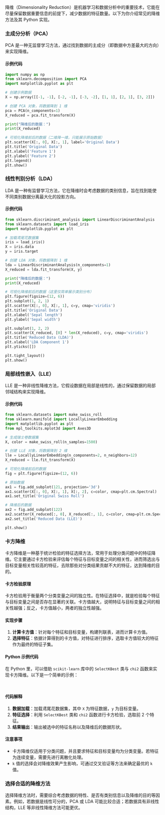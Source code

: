 降维（Dimensionality Reduction）是机器学习和数据分析中的重要技术，它能在尽量保留数据重要信息的前提下，减少数据的特征数量。以下为你介绍常见的降维方法及其 Python 实现。

### 主成分分析（PCA）
PCA 是一种无监督学习方法，通过找到数据的主成分（即数据中方差最大的方向）来实现降维。

#### 示例代码
```python
import numpy as np
from sklearn.decomposition import PCA
import matplotlib.pyplot as plt

# 创建示例数据
X = np.array([[-1, -1], [-2, -1], [-3, -2], [1, 1], [2, 1], [3, 2]])

# 创建 PCA 对象，将数据降到 1 维
pca = PCA(n_components=1)
X_reduced = pca.fit_transform(X)

print("降维后的数据：")
print(X_reduced)

# 可视化降维前后的数据（二维降一维，只能展示原始数据）
plt.scatter(X[:, 0], X[:, 1], label='Original Data')
plt.title('Original Data')
plt.xlabel('Feature 1')
plt.ylabel('Feature 2')
plt.legend()
plt.show()

```

### 线性判别分析（LDA）
LDA 是一种有监督学习方法，它在降维时会考虑数据的类别信息，旨在找到能使不同类别数据分离最大化的投影方向。

#### 示例代码
```python
from sklearn.discriminant_analysis import LinearDiscriminantAnalysis
from sklearn.datasets import load_iris
import matplotlib.pyplot as plt

# 加载鸢尾花数据集
iris = load_iris()
X = iris.data
y = iris.target

# 创建 LDA 对象，将数据降到 1 维
lda = LinearDiscriminantAnalysis(n_components=1)
X_reduced = lda.fit_transform(X, y)

print("降维后的数据：")
print(X_reduced)

# 可视化降维前后的数据（这里仅简单展示类别分布）
plt.figure(figsize=(12, 6))
plt.subplot(1, 2, 1)
plt.scatter(X[:, 0], X[:, 1], c=y, cmap='viridis')
plt.title('Original Data')
plt.xlabel('Sepal length')
plt.ylabel('Sepal width')

plt.subplot(1, 2, 2)
plt.scatter(X_reduced, [0] * len(X_reduced), c=y, cmap='viridis')
plt.title('Reduced Data (LDA)')
plt.xlabel('LDA Component 1')
plt.yticks([])

plt.tight_layout()
plt.show()

```

### 局部线性嵌入（LLE）
LLE 是一种非线性降维方法，它假设数据在局部是线性的，通过保留数据的局部邻域结构来实现降维。

#### 示例代码
```python
from sklearn.datasets import make_swiss_roll
from sklearn.manifold import LocallyLinearEmbedding
import matplotlib.pyplot as plt
from mpl_toolkits.mplot3d import Axes3D

# 生成瑞士卷数据集
X, color = make_swiss_roll(n_samples=1500)

# 创建 LLE 对象，将数据降到 2 维
lle = LocallyLinearEmbedding(n_components=2, n_neighbors=12)
X_reduced = lle.fit_transform(X)

# 可视化降维前后的数据
fig = plt.figure(figsize=(12, 6))

# 原始数据
ax1 = fig.add_subplot(121, projection='3d')
ax1.scatter(X[:, 0], X[:, 1], X[:, 2], c=color, cmap=plt.cm.Spectral)
ax1.set_title('Original Swiss Roll')

# 降维后的数据
ax2 = fig.add_subplot(122)
ax2.scatter(X_reduced[:, 0], X_reduced[:, 1], c=color, cmap=plt.cm.Spectral)
ax2.set_title('Reduced Data (LLE)')

plt.show()

```

### 卡方降维

卡方降维是一种基于统计检验的特征选择方法，常用于处理分类问题中的特征降维。它主要通过卡方检验来评估每个特征与目标变量之间的相关性，进而筛选出与目标变量相关性较高的特征，去除那些对分类结果贡献不大的特征，达到降维的目的。

#### 卡方检验原理
卡方检验用于衡量两个分类变量之间的独立性。在特征选择中，就是检验每个特征与目标变量之间是否存在显著的关联。卡方值越大，说明特征与目标变量之间的相关性越强；反之，卡方值越小，两者的独立性越强。

#### 实现步骤
1. **计算卡方值**：针对每个特征和目标变量，构建列联表，进而计算卡方值。
2. **选择特征**：依据计算得到的卡方值，对特征进行排序，选取卡方值较大的特征作为最终的特征子集。

#### Python 示例代码
在 Python 里，可以借助 `scikit-learn` 库中的 `SelectKBest` 类与 `chi2` 函数来实现卡方降维。以下是一个简单的示例：

​    


#### 代码解释
1. **数据加载**：加载鸢尾花数据集，其中 `X` 为特征数据，`y` 为目标变量。
2. **特征选择**：利用 `SelectKBest` 类和 `chi2` 函数进行卡方检验，选取前 2 个特征。
3. **结果输出**：输出被选中的特征名称以及降维后的数据形状。

#### 注意事项
- 卡方降维仅适用于分类问题，并且要求特征和目标变量均为分类变量。若特征为连续变量，需要先进行离散化处理。
- `k` 值的选择会对降维效果产生影响，可通过交叉验证等方法来确定最优的 `k` 值。 

### 选择合适的降维方法

选择降维方法时，需要综合考虑数据的特性、是否有类别信息以及降维的目的等因素。例如，若数据是线性可分的，PCA 或 LDA 可能比较合适；若数据具有非线性结构，LLE 等非线性降维方法可能更优。 